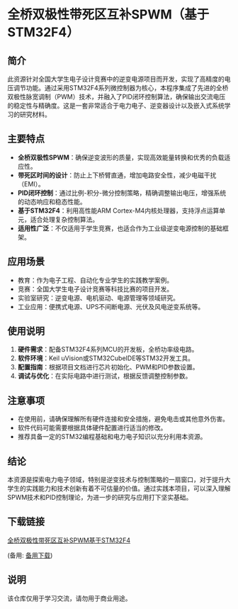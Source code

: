 # 全桥双极性带死区互补SPWM（基于STM32F4）

## 简介

此资源针对全国大学生电子设计竞赛中的逆变电源项目而开发，实现了高精度的电压调节功能。通过采用STM32F4系列微控制器为核心，本程序集成了先进的全桥双极性脉宽调制（PWM）技术，并融入了PID闭环控制算法，确保输出交流电压的稳定性与精确度。这是一套非常适合于电力电子、逆变器设计以及嵌入式系统学习的研究材料。

## 主要特点

- **全桥双极性SPWM**：确保逆变波形的质量，实现高效能量转换和优秀的负载适应性。
- **带死区时间的设计**：防止上下桥臂直通，增加电路安全性，减少电磁干扰（EMI）。
- **PID闭环控制**：通过比例-积分-微分控制策略，精确调整输出电压，增强系统的动态响应和稳态性能。
- **基于STM32F4**：利用高性能ARM Cortex-M4内核处理器，支持浮点运算单元，适合处理复杂控制算法。
- **适用性广泛**：不仅适用于学生竞赛，也适合作为工业级逆变电源控制的基础框架。

## 应用场景

- 教育：作为电子工程、自动化专业学生的实践教学案例。
- 竞赛：全国大学生电子设计竞赛等科技比赛的项目开发。
- 实验室研究：逆变电源、电机驱动、电源管理等领域研究。
- 工业应用：便携式电源、UPS不间断电源、光伏及风电逆变系统等。

## 使用说明

1. **硬件需求**：配备STM32F4系列MCU的开发板，全桥功率级电路。
2. **软件环境**：Keil uVision或STM32CubeIDE等STM32开发工具。
3. **配置指南**：根据项目文档进行芯片初始化、PWM和PID参数设置。
4. **调试与优化**：在实际电路中进行测试，根据反馈调整控制参数。

## 注意事项

- 在使用前，请确保理解所有硬件连接和安全措施，避免电击或其他意外伤害。
- 软件代码可能需要根据具体硬件配置进行适当的修改。
- 推荐具备一定的STM32编程基础和电力电子知识以充分利用本资源。

## 结论

本资源是探索电力电子领域，特别是逆变技术与控制策略的一扇窗口，对于提升大学生的实践能力和技术创新有着不可估量的价值。通过实践本项目，可以深入理解SPWM技术和PID控制理论，为进一步的研究与应用打下坚实基础。

## 下载链接
[全桥双极性带死区互补SPWM基于STM32F4](https://pan.quark.cn/s/d0c31d1a5927) 

(备用: [备用下载](https://pan.baidu.com/s/1suC6NJu37X8d5qVmnKBKwQ?pwd=1234))

## 说明

该仓库仅用于学习交流，请勿用于商业用途。
